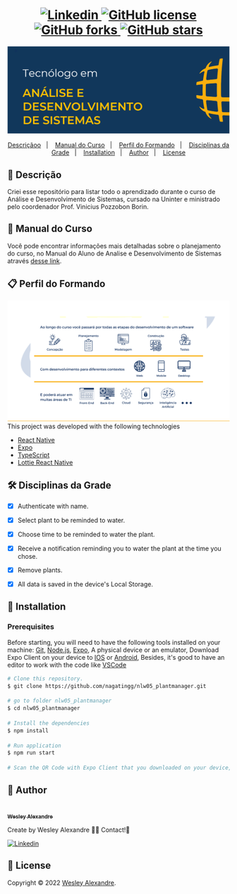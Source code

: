 <h1 align="center">
  <a href="https://www.linkedin.com/in/wesley-alexandre-393044240/">
    <img alt="Linkedin" src="https://img.shields.io/badge/-Wesley%20Alexandre-29B6D1?label=Linkedin&logo=linkedin&style=flat-square">
  </a>
  <a href="https://github.com/nagatingg/nlw05_plantmanager/blob/main/.github/LICENSE.txt">
    <img alt="GitHub license" src="https://img.shields.io/github/license/nagatingg/nlw05_plantmanager?logo=mint&style=flat-square">
  </a>
  <a href="https://github.com/nagatingg/nlw05_plantmanager/network">
    <img alt="GitHub forks" src="https://img.shields.io/github/forks/nagatingg/nlw05_plantmanager?color=29B6D1&style=flat-square">
  </a>
  <a href="https://github.com/nagatingg/nlw05_plantmanager/stargazers">
    <img alt="GitHub stars" src="https://img.shields.io/github/stars/nagatingg/nlw05_plantmanager?color=29B6D1&style=flat-square">
  </a>
</h1>
<img src="/assets/ads.png" />
<p align="center">
  <a href="#page_facing_up-descrição">Descriçãoo</a>&nbsp;&nbsp;&nbsp;|&nbsp;&nbsp;&nbsp;
  <a href="#closed_book-manual-do-curso">Manual do Curso</a>&nbsp;&nbsp;&nbsp;|&nbsp;&nbsp;&nbsp;
  <a href="#-tecnologias">Perfil do Formando</a>&nbsp;&nbsp;&nbsp;|&nbsp;&nbsp;&nbsp;
  <a href="#clipboard-Funcionalidades">Disciplinas da Grade</a>&nbsp;&nbsp;&nbsp;|&nbsp;&nbsp;&nbsp;
  <a href="#art-instalação">Installation</a>&nbsp;&nbsp;&nbsp;|&nbsp;&nbsp;&nbsp;
  <a href="#man-Autor">Author</a>&nbsp;&nbsp;&nbsp;|&nbsp;&nbsp;&nbsp;
  <a href="#memo-Licença">License</a>
</p>

## :page_facing_up: Descrição
Criei esse repositório para listar todo o aprendizado durante o curso de Análise e Desenvolvimento de Sistemas, cursado na Uninter e ministrado pelo coordenador Prof. Vinicius Pozzobon Borin.

## :closed_book: Manual do Curso
Você pode encontrar informações mais detalhadas sobre o planejamento do curso, no Manual do Aluno de Analise e Desenvolvimento de Sistemas através <a href="/pdf/Manual_do_Aluno_Analise_e_Desenvolvimento_de_Sistemas.pdf">desse link<a>.

## :clipboard: Perfil do Formando
<img src="/assets/manual_do_curso.png" />
This project was developed with the following technologies

- [React Native](https://reactnative.dev/)
- [Expo](https://expo.io/)
- [TypeScript](https://www.typescriptlang.org/)
- [Lottie React Native](https://docs.expo.io/versions/latest/sdk/lottie/)

## 🛠 Disciplinas da Grade
- [x] Authenticate with name.
- [x] Select plant to be reminded to water.
- [x] Choose time to be reminded to water the plant.
- [x] Receive a notification reminding you to water the plant at the time you chose.
- [x] Remove plants.
- [x] All data is saved in the device's Local Storage.


## :closed_book: Installation

### Prerequisites
Before starting, you will need to have the following tools installed on your machine:
[Git](https://git-scm.com), [Node.js](https://nodejs.org/en/), [Expo](https://expo.io/), A physical device or an emulator, Download Expo Client on your device to [IOS](https://apps.apple.com/br/app/expo-go/id982107779) or [Android](https://play.google.com/store/apps/details?id=host.exp.exponent), Besides, it's good to have an editor to work with the code like [VSCode](https://code.visualstudio.com/)

```bash
# Clone this repository.
$ git clone https://github.com/nagatingg/nlw05_plantmanager.git

# go to folder nlw05_plantmanager
$ cd nlw05_plantmanager

# Install the dependencies
$ npm install 

# Run application
$ npm run start

# Scan the QR Code with Expo Client that you downloaded on your device, don't forget to put your lan ip address in ./src/services/api directory in baseURL.
```

## :man: Author

<a href="https://github.com/nagatingg">
 <img src="https://avatars.githubusercontent.com/u/103395674?v=4" width="70px;" alt=""/>
 <br />
 <sub><b>Wesley Alexandre</b></sub>
</a>


Create by Wesley Alexandre :wave::wave: Contact!🚀

<a href="https://www.linkedin.com/in/wesley-alexandre-393044240/">
  <img alt="Linkedin" src="https://img.shields.io/badge/-Wesley%20Alexandre-29B6D1?label=Linkedin&logo=linkedin&style=flat-square">
</a>


## :memo: License

Copyright © 2022 [Wesley Alexandre](https://github.com/nagatingg).<br />
